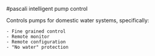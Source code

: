 #pascali intelligent pump control

Controls pumps for domestic water systems, specifically:

    - Fine grained control
    - Remote monitor
    - Remote configuration
    - "No water" protection
